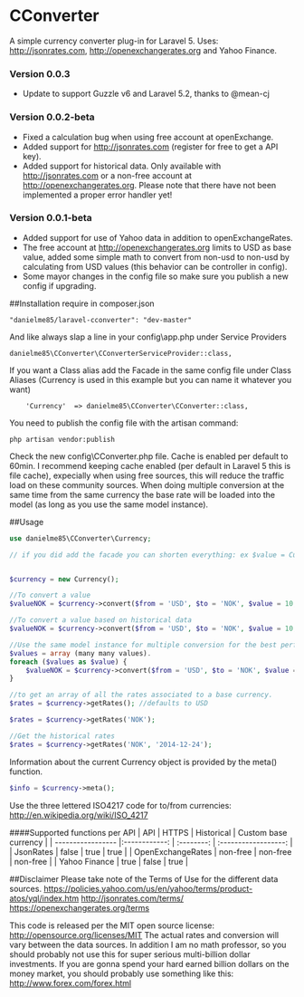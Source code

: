 # CConverter
A simple currency converter plug-in for Laravel 5. Uses: http://jsonrates.com, http://openexchangerates.org and Yahoo Finance. 

### Version 0.0.3
* Update to support Guzzle v6 and Laravel 5.2, thanks to @mean-cj

### Version 0.0.2-beta
* Fixed a calculation bug when using free account at openExchange.
* Added support for http://jsonrates.com (register for free to get a API key).
* Added support for historical data. Only available with http://jsonrates.com or a non-free account at http://openexchangerates.org.
Please note that there have not been implemented a proper error handler yet! 


### Version 0.0.1-beta
* Added support for use of Yahoo data in addition to openExchangeRates. 
* The free account at http://openexchangerates.org limits to USD as base value, added some simple math to convert from non-usd to non-usd by calculating from USD values (this behavior can be controller in config). 
* Some mayor changes in the config file so make sure you publish a new config if upgrading. 

##Installation
require in composer.json 
```
"danielme85/laravel-cconverter": "dev-master"
```

And like always slap a line in your config\app.php under Service Providers
```
danielme85\CConverter\CConverterServiceProvider::class,
```

If you want a Class alias add the Facade in the same config file under Class Aliases (Currency is used in this example but you can name it whatever you want)
```
    'Currency'  => danielme85\CConverter\CConverter::class,
```

You need to publish the config file with the artisan command:
```
php artisan vendor:publish
```

Check the new config\CConverter.php file.
Cache is enabled per default to 60min. I recommend keeping cache enabled (per default in Laravel 5 this is file cache), expecially when using free sources, this will reduce the traffic load on these community sources.
When doing multiple conversion at the same time from the same currency the base rate will be loaded into the model (as long as you use the same model instance).   
 

##Usage

```php
use danielme85\CConverter\Currency;

// if you did add the facade you can shorten everything: ex $value = Currency::convert($from, $to, $value, $decimals), $rates = Currency::getRates().


$currency = new Currency();

//To convert a value
$valueNOK = $currency->convert($from = 'USD', $to = 'NOK', $value = 10, $decimals = 2);

//To convert a value based on historical data
$valueNOK = $currency->convert($from = 'USD', $to = 'NOK', $value = 10, $decimals = 2, $date = '2014-12-24');

//Use the same model instance for multiple conversion for the best performance. 
$values = array (many many values).
foreach ($values as $value) {
    $valueNOK = $currency->convert($from = 'USD', $to = 'NOK', $value = 10, $decimals = 2);
}

//to get an array of all the rates associated to a base currency.
$rates = $currency->getRates(); //defaults to USD

$rates = $currency->getRates('NOK');

//Get the historical rates
$rates = $currency->getRates('NOK', '2014-12-24');
```

Information about the current Currency object is provided by the meta() function.
```php
$info = $currency->meta();
```

Use the three lettered ISO4217 code for to/from currencies: http://en.wikipedia.org/wiki/ISO_4217

####Supported functions per API
| API               | HTTPS         | Historical | Custom base currency |
| ----------------- |:------------: | :--------: | :------------------: |
| JsonRates         | false         | true       |  true                |
| OpenExchangeRates | non-free      | non-free   |  non-free            |
| Yahoo Finance     | true          | false      |  true                |


##Disclaimer
Please take note of the Terms of Use for the different data sources.
https://policies.yahoo.com/us/en/yahoo/terms/product-atos/yql/index.htm
http://jsonrates.com/terms/
https://openexchangerates.org/terms

This code is released per the MIT open source license: http://opensource.org/licenses/MIT
The actual rates and conversion will vary between the data sources. 
In addition I am no math professor, so you should probably not use this for super serious multi-billion dollar investments. 
If you are gonna spend your hard earned billion dollars on the money market, you should probably use something like this: http://www.forex.com/forex.html 
